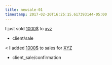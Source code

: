 ```yaml
---
title: newsale-01
timestamp: 2017-02-20T16:25:15.617393144-05:00
---
```


I just sold [1000$](amount-of-money/dollars) to [xyz](Company_name)
* client/sale

< I added [1000$](amount-of-money/dollars) to sales for [XYZ](documentation_link) 
* client_sale/confirmation
